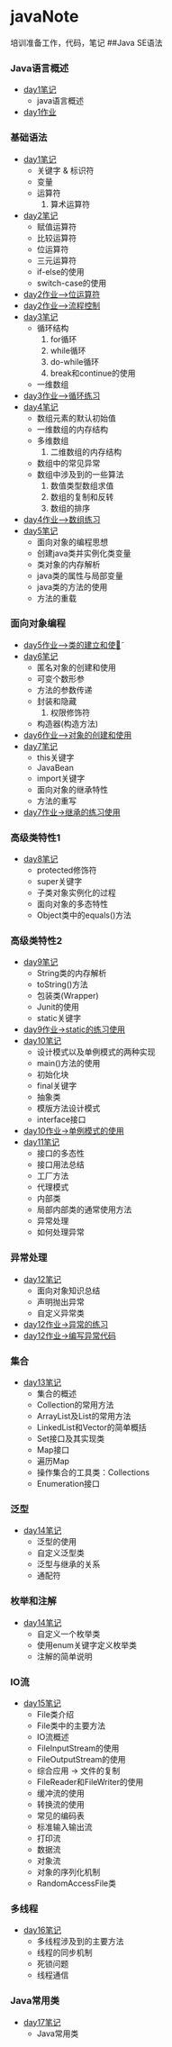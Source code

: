 # javaNote
培训准备工作，代码，笔记
##Java SE语法
### Java语言概述
* [day1笔记](JavaSummary/day1.md)    
    * java语言概述
* [day1作业](JavaSummary/day1code.java)

### 基础语法
* [day1笔记](BasicGrammar/day1.md)
   * 关键字 & 标识符     
   * 变量      
   * 运算符     
      1. 算术运算符  
* [day2笔记](BasicGrammar/day2.md)     
   * 赋值运算符
   * 比较运算符     
   * 位运算符     
   * 三元运算符      
   * if-else的使用      
   * switch-case的使用      
* [day2作业-->位运算符](BasicGrammar/BitOperation.java)
* [day2作业-->流程控制](BasicGrammar/ProcessControl.java)  
* [day3笔记](BasicGrammar/day3.md)
   * 循环结构      
      1. for循环     
      2. while循环     
      3. do-while循环     
      4. break和continue的使用      
   * 一维数组       
* [day3作业-->循环练习](BasicGrammar/LoopPractice.java)
* [day4笔记](BasicGrammar/day4.md)
   * 数组元素的默认初始值
   * 一维数组的内存结构
   * 多维数组
      1. 二维数组的内存结构
   * 数组中的常见异常
   * 数组中涉及到的一些算法
      1. 数值类型数组求值
      2. 数组的复制和反转
      3. 数组的排序
* [day4作业-->数组练习](BasicGrammar/ArrayTest.java)
* [day5笔记](Object-OrientedProgram/day5.md)
   * 面向对象的编程思想
   * 创建java类并实例化类变量
   * 类对象的内存解析
   * java类的属性与局部变量
   * java类的方法的使用
   * 方法的重载

### 面向对象编程
* [day5作业-->类的建立和使用̃](Object-OrientedProgram/ClassTest.java)
* [day6笔记](Object-OrientedProgram/day6.md)
   * 匿名对象的创建和使用
   * 可变个数形参
   * 方法的参数传递
   * 封装和隐藏
      1. 权限修饰符
   * 构造器(构造方法)
* [day6作业-->对象的创建和使用](Object-OrientedProgram/ObjectTest.java)
* [day7笔记](Object-OrientedProgram/day7.md)
   * this关键字
   * JavaBean
   * import关键字
   * 面向对象的继承特性
   * 方法的重写
* [day7作业->继承的练习使用](Object-OrientedProgram/InheritTest.java)

### 高级类特性1
* [day8笔记](ProClassFeature/day8.md)
   * protected修饰符
   * super关键字
   * 子类对象实例化的过程
   * 面向对象的多态特性
   * Object类中的equals()方法

### 高级类特性2
* [day9笔记](ProClassFeature/day9.md)
   * String类的内存解析
   * toString()方法
   * 包装类(Wrapper)
   * Junit的使用
   * static关键字
* [day9作业->static的练习使用](ProClassFeature/BankAccount.java)
* [day10笔记](ProClassFeature/day10.md)
   * 设计模式以及单例模式的两种实现
   * main()方法的使用
   * 初始化块
   * final关键字
   * 抽象类
   * 模版方法设计模式
   * interface接口
* [day10作业->单例模式的使用](ProClassFeature/SingletonTest.java)
* [day11笔记](ProClassFeature/day11.md)
   * 接口的多态性
   * 接口用法总结
   * 工厂方法
   * 代理模式
   * 内部类
   * 局部内部类的通常使用方法
   * 异常处理
   * 如何处理异常

### 异常处理
* [day12笔记](Exception/day12.md)
   * 面向对象知识总结
   * 声明抛出异常
   * 自定义异常类
* [day12作业->异常的练习](Exception/ExceptionTest.java)
* [day12作业->编写异常代码](Exception/EcmDef.java)

### 集合
* [day13笔记](Collection/day13.md)
   * 集合的概述
   * Collection的常用方法
   * ArrayList及List的常用方法
   * LinkedList和Vector的简单概括
   * Set接口及其实现类
   * Map接口
   * 遍历Map
   * 操作集合的工具类：Collections
   * Enumeration接口

### 泛型
* [day14笔记](Generic/day14.md)
   * 泛型的使用
   * 自定义泛型类
   * 泛型与继承的关系
   * 通配符

### 枚举和注解
* [day14笔记](EnumAndAnnotation/day14.md)
   * 自定义一个枚举类
   * 使用enum关键字定义枚举类
   * 注解的简单说明

### IO流
* [day15笔记](IO/day15.md)
   * File类介绍
   * File类中的主要方法
   * IO流概述
   * FileInputStream的使用
   * FileOutputStream的使用
   * 综合应用 -> 文件的复制
   * FileReader和FileWriter的使用
   * 缓冲流的使用
   * 转换流的使用
   * 常见的编码表
   * 标准输入输出流
   * 打印流
   * 数据流
   * 对象流
   * 对象的序列化机制
   * RandomAccessFile类

### 多线程
* [day16笔记](MultiThread/day16.md)
   * 多线程涉及到的主要方法
   * 线程的同步机制
   * 死锁问题
   * 线程通信

### Java常用类
* [day17笔记](JavaClass/day17.md)
   * Java常用类